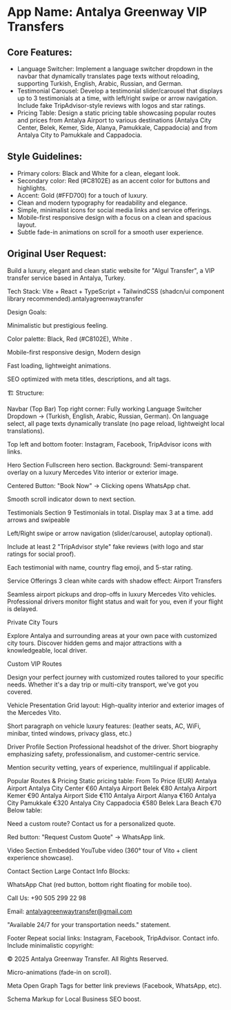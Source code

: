 # **App Name**: Antalya Greenway VIP Transfers

## Core Features:

- Language Switcher: Implement a language switcher dropdown in the navbar that dynamically translates page texts without reloading, supporting Turkish, English, Arabic, Russian, and German.
- Testimonial Carousel: Develop a testimonial slider/carousel that displays up to 3 testimonials at a time, with left/right swipe or arrow navigation. Include fake TripAdvisor-style reviews with logos and star ratings.
- Pricing Table: Design a static pricing table showcasing popular routes and prices from Antalya Airport to various destinations (Antalya City Center, Belek, Kemer, Side, Alanya, Pamukkale, Cappadocia) and from Antalya City to Pamukkale and Cappadocia.

## Style Guidelines:

- Primary colors: Black and White for a clean, elegant look.
- Secondary color: Red (#C8102E) as an accent color for buttons and highlights.
- Accent: Gold (#FFD700) for a touch of luxury.
- Clean and modern typography for readability and elegance.
- Simple, minimalist icons for social media links and service offerings.
- Mobile-first responsive design with a focus on a clean and spacious layout.
- Subtle fade-in animations on scroll for a smooth user experience.

## Original User Request:
Build a luxury, elegant and clean static website for "Algul Transfer", a VIP transfer service based in Antalya, Turkey.

Tech Stack: Vite + React + TypeScript + TailwindCSS (shadcn/ui component library recommended).antalyagreenwaytransfer

Design Goals:

Minimalistic but prestigious feeling.

Color palette: Black, Red (#C8102E), White .

Mobile-first responsive design, Modern design

Fast loading, lightweight animations.

SEO optimized with meta titles, descriptions, and alt tags.

🏗️ Structure:

Navbar (Top Bar) Top right corner: Fully working Language Switcher Dropdown → (Turkish, English, Arabic, Russian, German).
On language select, all page texts dynamically translate (no page reload, lightweight local translations).

Top left and bottom footer: Instagram, Facebook, TripAdvisor icons with links.

Hero Section Fullscreen hero section.
Background: Semi-transparent overlay on a luxury Mercedes Vito interior or exterior image.

Centered Button: "Book Now" → Clicking opens WhatsApp chat.

Smooth scroll indicator down to next section.

Testimonials Section 9 Testimonials in total.
Display max 3 at a time. add arrows and swipeable

Left/Right swipe or arrow navigation (slider/carousel, autoplay optional).

Include at least 2 "TripAdvisor style" fake reviews (with logo and star ratings for social proof).

Each testimonial with name, country flag emoji, and 5-star rating.

Service Offerings 3 clean white cards with shadow effect:
Airport Transfers

Seamless airport pickups and drop-offs in luxury Mercedes Vito vehicles. Professional drivers monitor flight status and wait for you, even if your flight is delayed.

Private City Tours

Explore Antalya and surrounding areas at your own pace with customized city tours. Discover hidden gems and major attractions with a knowledgeable, local driver.

Custom VIP Routes

Design your perfect journey with customized routes tailored to your specific needs. Whether it's a day trip or multi-city transport, we've got you covered.

Vehicle Presentation Grid layout:
High-quality interior and exterior images of the Mercedes Vito.

Short paragraph on vehicle luxury features: (leather seats, AC, WiFi, minibar, tinted windows, privacy glass, etc.)

Driver Profile Section Professional headshot of the driver.
Short biography emphasizing safety, professionalism, and customer-centric service.

Mention security vetting, years of experience, multilingual if applicable.

Popular Routes & Pricing Static pricing table:
From To Price (EUR) Antalya Airport Antalya City Center €60 Antalya Airport Belek €80 Antalya Airport Kemer €90 Antalya Airport Side €110 Antalya Airport Alanya €160 Antalya City Pamukkale €320 Antalya City Cappadocia €580 Belek Lara Beach €70 Below table:

Need a custom route? Contact us for a personalized quote.

Red button: "Request Custom Quote" → WhatsApp link.

Video Section Embedded YouTube video (360° tour of Vito + client experience showcase).

Contact Section Large Contact Info Blocks:

WhatsApp Chat (red button, bottom right floating for mobile too).

Call Us: +90 505 299 22 98

Email: antalyagreenwaytransfer@gmail.com

"Available 24/7 for your transportation needs." statement.

Footer Repeat social links: Instagram, Facebook, TripAdvisor. Contact info.
Include minimalistic copyright:

© 2025 Antalya Greenway Transfer. All Rights Reserved.

Micro-animations (fade-in on scroll).

Meta Open Graph Tags for better link previews (Facebook, WhatsApp, etc).

Schema Markup for Local Business SEO boost.
  